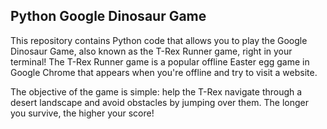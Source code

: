 ## Python Google Dinosaur Game
This repository contains Python code that allows you to play the Google Dinosaur Game, also known as the T-Rex Runner game, right in your terminal! The T-Rex Runner game is a popular offline Easter egg game in Google Chrome that appears when you're offline and try to visit a website.

The objective of the game is simple: help the T-Rex navigate through a desert landscape and avoid obstacles by jumping over them. The longer you survive, the higher your score!